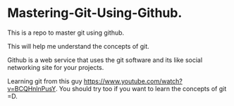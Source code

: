 # Mastering-Git-Using-Github.
This is a repo to master git using github.

This will help me understand the concepts of git.

Github is a web service that uses the git software and its like social networking site for your projects.


Learning git from this guy https://www.youtube.com/watch?v=BCQHnlnPusY.
You should try too if you want to learn the concepts of git =D.
